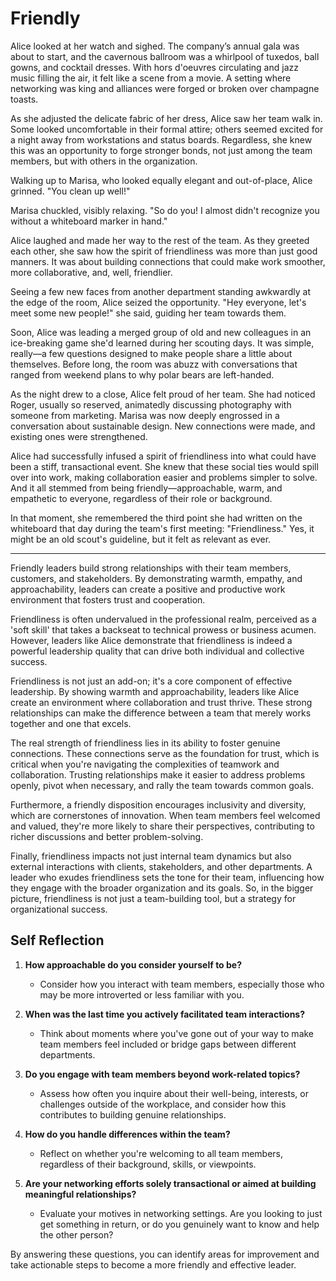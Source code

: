 # Friendly

Alice looked at her watch and sighed. The company’s annual gala was about to start, and the cavernous ballroom was a whirlpool of tuxedos, ball gowns, and cocktail dresses. With hors d'oeuvres circulating and jazz music filling the air, it felt like a scene from a movie. A setting where networking was king and alliances were forged or broken over champagne toasts.

As she adjusted the delicate fabric of her dress, Alice saw her team walk in. Some looked uncomfortable in their formal attire; others seemed excited for a night away from workstations and status boards. Regardless, she knew this was an opportunity to forge stronger bonds, not just among the team members, but with others in the organization.

Walking up to Marisa, who looked equally elegant and out-of-place, Alice grinned. "You clean up well!"

Marisa chuckled, visibly relaxing. "So do you! I almost didn't recognize you without a whiteboard marker in hand."

Alice laughed and made her way to the rest of the team. As they greeted each other, she saw how the spirit of friendliness was more than just good manners. It was about building connections that could make work smoother, more collaborative, and, well, friendlier.

Seeing a few new faces from another department standing awkwardly at the edge of the room, Alice seized the opportunity. "Hey everyone, let's meet some new people!" she said, guiding her team towards them.

Soon, Alice was leading a merged group of old and new colleagues in an ice-breaking game she'd learned during her scouting days. It was simple, really—a few questions designed to make people share a little about themselves. Before long, the room was abuzz with conversations that ranged from weekend plans to why polar bears are left-handed.

As the night drew to a close, Alice felt proud of her team. She had noticed Roger, usually so reserved, animatedly discussing photography with someone from marketing. Marisa was now deeply engrossed in a conversation about sustainable design. New connections were made, and existing ones were strengthened.

Alice had successfully infused a spirit of friendliness into what could have been a stiff, transactional event. She knew that these social ties would spill over into work, making collaboration easier and problems simpler to solve. And it all stemmed from being friendly—approachable, warm, and empathetic to everyone, regardless of their role or background.

In that moment, she remembered the third point she had written on the whiteboard that day during the team's first meeting: "Friendliness." Yes, it might be an old scout's guideline, but it felt as relevant as ever.

---

Friendly leaders build strong relationships with their team members, customers, and stakeholders. By demonstrating warmth, empathy, and approachability, leaders can create a positive and productive work environment that fosters trust and cooperation.

Friendliness is often undervalued in the professional realm, perceived as a 'soft skill' that takes a backseat to technical prowess or business acumen. However, leaders like Alice demonstrate that friendliness is indeed a powerful leadership quality that can drive both individual and collective success.

Friendliness is not just an add-on; it's a core component of effective leadership. By showing warmth and approachability, leaders like Alice create an environment where collaboration and trust thrive. These strong relationships can make the difference between a team that merely works together and one that excels.

The real strength of friendliness lies in its ability to foster genuine connections. These connections serve as the foundation for trust, which is critical when you're navigating the complexities of teamwork and collaboration. Trusting relationships make it easier to address problems openly, pivot when necessary, and rally the team towards common goals.

Furthermore, a friendly disposition encourages inclusivity and diversity, which are cornerstones of innovation. When team members feel welcomed and valued, they're more likely to share their perspectives, contributing to richer discussions and better problem-solving.

Finally, friendliness impacts not just internal team dynamics but also external interactions with clients, stakeholders, and other departments. A leader who exudes friendliness sets the tone for their team, influencing how they engage with the broader organization and its goals. So, in the bigger picture, friendliness is not just a team-building tool, but a strategy for organizational success.

## Self Reflection

1. **How approachable do you consider yourself to be?**

   - Consider how you interact with team members, especially those who may be more introverted or less familiar with you.

2. **When was the last time you actively facilitated team interactions?**

   - Think about moments where you've gone out of your way to make team members feel included or bridge gaps between different departments.

3. **Do you engage with team members beyond work-related topics?**

   - Assess how often you inquire about their well-being, interests, or challenges outside of the workplace, and consider how this contributes to building genuine relationships.

4. **How do you handle differences within the team?**

   - Reflect on whether you're welcoming to all team members, regardless of their background, skills, or viewpoints.

5. **Are your networking efforts solely transactional or aimed at building meaningful relationships?**
   - Evaluate your motives in networking settings. Are you looking to just get something in return, or do you genuinely want to know and help the other person?

By answering these questions, you can identify areas for improvement and take actionable steps to become a more friendly and effective leader.
